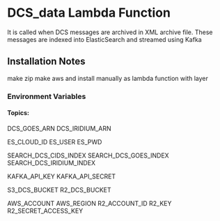 # DCS_data Lambda Function

It is called when DCS messages are archived in XML archive file.
These messages are indexed into ElasticSearch and streamed using Kafka

## Installation Notes
make zip
make aws
and install manually as lambda function with layer

### Environment Variables
#### Topics:
DCS_GOES_ARN
DCS_IRIDIUM_ARN

ES_CLOUD_ID
ES_USER
ES_PWD

SEARCH_DCS_CIDS_INDEX
SEARCH_DCS_GOES_INDEX
SEARCH_DCS_IRIDIUM_INDEX

KAFKA_API_KEY
KAFKA_API_SECRET

S3_DCS_BUCKET
R2_DCS_BUCKET

AWS_ACCOUNT
AWS_REGION
R2_ACCOUNT_ID
R2_KEY
R2_SECRET_ACCESS_KEY


